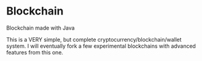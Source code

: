 # Blockchain

Blockchain made with Java


This is a VERY simple, but complete cryptocurrency/blockchain/wallet system. I will eventually fork a few experimental blockchains with advanced features from this one.


